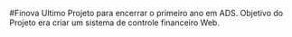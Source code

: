 #Finova
Ultimo Projeto para encerrar o primeiro ano em ADS. Objetivo do Projeto era criar um sistema de controle financeiro Web.
